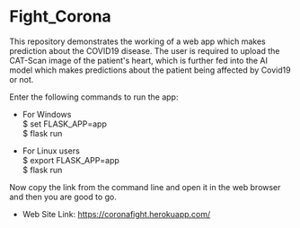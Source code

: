 # Fight_Corona

This repository demonstrates the working of a web app which makes prediction about the COVID19 disease. The user is required to upload the CAT-Scan image of the patient's heart, which is further fed into the AI model which makes predictions about the patient being affected by Covid19 or not.

Enter the following commands to run the app:
* For Windows<br>
                                          $ set FLASK_APP=app<br>
                                          $ flask run
                                          
* For Linux users <br>
                                          $ export FLASK_APP=app<br>
                                          $ flask run<br>
                                          
Now copy the link from the command line and open it in the web browser and then you are good to go.

* Web Site Link: https://coronafight.herokuapp.com/
